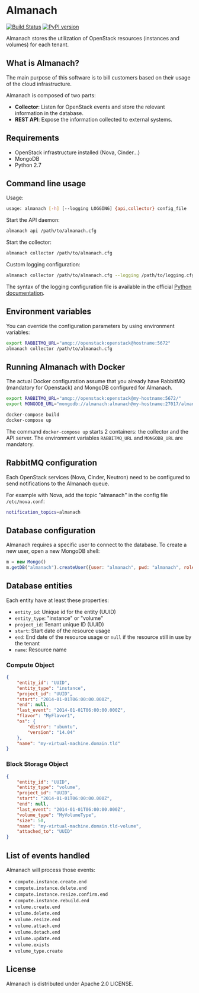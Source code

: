 Almanach
========

[![Build Status](https://travis-ci.org/internap/almanach.svg?branch=master)](https://travis-ci.org/internap/almanach)
[![PyPI version](https://badge.fury.io/py/almanach.svg)](https://badge.fury.io/py/almanach)

Almanach stores the utilization of OpenStack resources (instances and volumes) for each tenant.

What is Almanach?
-----------------

The main purpose of this software is to bill customers based on their usage of the cloud infrastructure.

Almanach is composed of two parts:

- **Collector**: Listen for OpenStack events and store the relevant information in the database.
- **REST API**: Expose the information collected to external systems.

Requirements
------------

- OpenStack infrastructure installed (Nova, Cinder...)
- MongoDB
- Python 2.7

Command line usage
------------------

Usage:

```bash
usage: almanach [-h] [--logging LOGGING] {api,collector} config_file
```

Start the API daemon:

```bash
almanach api /path/to/almanach.cfg
```

Start the collector:

```bash
almanach collector /path/to/almanach.cfg
```

Custom logging configuration:

```bash
almanach collector /path/to/almanach.cfg --logging /path/to/logging.cfg
```

The syntax of the logging configuration file is available in the official [Python documentation](https://docs.python.org/2/library/logging.config.html). 

Environment variables
---------------------

You can override the configuration parameters by using environment variables:

```bash
export RABBITMQ_URL="amqp://openstack:openstack@hostname:5672"
almanach collector /path/to/almanach.cfg
```

Running Almanach with Docker
----------------------------

The actual Docker configuration assume that you already have RabbitMQ (mandatory for Openstack) and MongoDB configured for Almanach.

```bash
export RABBITMQ_URL="amqp://openstack:openstack@my-hostname:5672/"
export MONGODB_URL="mongodb://almanach:almanach@my-hostname:27017/almanach"

docker-compose build
docker-compose up
```

The command `docker-compose up` starts 2 containers: the collector and the API server. 
The environment variables `RABBITMQ_URL` and `MONGODB_URL` are mandatory.

RabbitMQ configuration
----------------------

Each OpenStack services (Nova, Cinder, Neutron) need to be configured to send notifications to the Almanach queue.

For example with Nova, add the topic "almanach" in the config file `/etc/nova.conf`:

```bash
notification_topics=almanach
```

Database configuration
----------------------

Almanach requires a specific user to connect to the database.
To create a new user, open a new MongoDB shell:

```javascript
m = new Mongo()
m.getDB("almanach").createUser({user: "almanach", pwd: "almanach", roles: [{role: "readWrite", db: "almanach"}]})
```

Database entities
-----------------

Each entity have at least these properties:

- `entity_id`: Unique id for the entity (UUID)
- `entity_type`: "instance" or "volume"
- `project_id`: Tenant unique ID (UUID)
- `start`: Start date of the resource usage
- `end`: End date of the resource usage or `null` if the resource still in use by the tenant
- `name`: Resource name

### Compute Object

```json
{
    "entity_id": "UUID",
    "entity_type": "instance",
    "project_id": "UUID",
    "start": "2014-01-01T06:00:00.000Z",
    "end": null,
    "last_event": "2014-01-01T06:00:00.000Z",
    "flavor": "MyFlavor1",
    "os": {
        "distro": "ubuntu",
        "version": "14.04"
    },
    "name": "my-virtual-machine.domain.tld"
}
```

### Block Storage Object

```json
{
    "entity_id": "UUID",
    "entity_type": "volume",
    "project_id": "UUID",
    "start": "2014-01-01T06:00:00.000Z",
    "end": null,
    "last_event": "2014-01-01T06:00:00.000Z",
    "volume_type": "MyVolumeType",
    "size": 50,
    "name": "my-virtual-machine.domain.tld-volume",
    "attached_to": "UUID"
}
```

List of events handled
----------------------

Almanach will process those events:

- `compute.instance.create.end`
- `compute.instance.delete.end`
- `compute.instance.resize.confirm.end`
- `compute.instance.rebuild.end`
- `volume.create.end`
- `volume.delete.end`
- `volume.resize.end`
- `volume.attach.end`
- `volume.detach.end`
- `volume.update.end`
- `volume.exists`
- `volume_type.create`

License
-------

Almanach is distributed under Apache 2.0 LICENSE.
